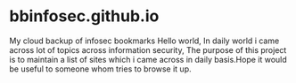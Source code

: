 # bbinfosec.github.io
My cloud backup of infosec bookmarks
Hello world,
    In daily world i came across lot of topics across information security, The purpose of this project is to maintain a list of sites which i came across in 
    daily basis.Hope it would be useful to someone whom tries to browse it up.
